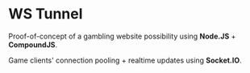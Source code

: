 # WS Tunnel

Proof-of-concept of a gambling website possibility using **Node.JS** + **CompoundJS**.

Game clients' connection pooling + realtime updates using **Socket.IO**.
